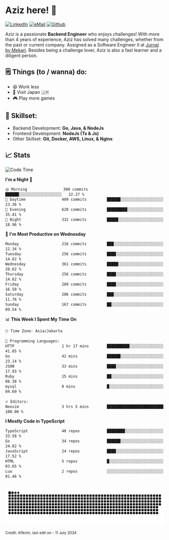 # Aziz here! 👋

[![LinkedIn](https://img.shields.io/static/v1?message=afikrim&logo=linkedin&label=&color=0077B5&logoColor=white&labelColor=&style=for-the-badge)](https://www.linkedin.com/in/afikrim)
[![eMail](https://img.shields.io/static/v1?message=afikrim10@gmail.com&logo=gmail&label=&color=D14836&logoColor=white&labelColor=&style=for-the-badge)](mailto:afikrim10@gmail.com)
[![Github](https://komarev.com/ghpvc/?username=afikrim&label=Visitors&style=for-the-badge)](https://www.github.com/afikrim)

<!--Introduction-->
Aziz is a passionate **Backend Engineer** who enjoys challenges! With more than 4 years of experience, Aziz has solved many challenges, whether from the past or current company. Assigned as a Software Engineer II at [Jurnal by Mekari](https://jurnal.id). Besides being a challenge lover, Aziz is also a fast learner and a diligent person.

<!--Things TODO-->
## 🗒️ Things (to / wanna) do:

- 😆 Work less
- 🚀 Visit Japan 🇯🇵
- 🎮 Play more games

<!--Skillset-->
## 🏅 Skillset:

- Backend Development: **Go, Java, & NodeJs**
- Frontend Development: **NodeJs (Ts & Js)**
- Other Skillset: **Git, Docker, AWS, Linux, & Nginx**

## 📈 Stats  

<!--START_SECTION:waka-->
![Code Time](http://img.shields.io/badge/Code%20Time-1%2C974%20hrs%2015%20mins-blue)

**I'm a Night 🦉** 

```text
🌞 Morning                390 commits         ██████░░░░░░░░░░░░░░░░░░░   22.27 % 
🌆 Daytime                409 commits         ██████░░░░░░░░░░░░░░░░░░░   23.36 % 
🌃 Evening                620 commits         █████████░░░░░░░░░░░░░░░░   35.41 % 
🌙 Night                  332 commits         █████░░░░░░░░░░░░░░░░░░░░   18.96 % 
```
📅 **I'm Most Productive on Wednesday** 

```text
Monday                   216 commits         ███░░░░░░░░░░░░░░░░░░░░░░   12.34 % 
Tuesday                  256 commits         ████░░░░░░░░░░░░░░░░░░░░░   14.62 % 
Wednesday                361 commits         █████░░░░░░░░░░░░░░░░░░░░   20.62 % 
Thursday                 256 commits         ████░░░░░░░░░░░░░░░░░░░░░   14.62 % 
Friday                   289 commits         ████░░░░░░░░░░░░░░░░░░░░░   16.50 % 
Saturday                 206 commits         ███░░░░░░░░░░░░░░░░░░░░░░   11.76 % 
Sunday                   167 commits         ██░░░░░░░░░░░░░░░░░░░░░░░   09.54 % 
```


📊 **This Week I Spent My Time On** 

```text
🕑︎ Time Zone: Asia/Jakarta

💬 Programming Languages: 
HTTP                     1 hr 17 mins        ██████████░░░░░░░░░░░░░░░   41.85 % 
Go                       42 mins             ██████░░░░░░░░░░░░░░░░░░░   23.14 % 
JSON                     33 mins             ████░░░░░░░░░░░░░░░░░░░░░   17.93 % 
Ruby                     15 mins             ██░░░░░░░░░░░░░░░░░░░░░░░   08.38 % 
mysql                    8 mins              █░░░░░░░░░░░░░░░░░░░░░░░░   04.69 % 

🔥 Editors: 
Neovim                   3 hrs 5 mins        █████████████████████████   100.00 % 
```

**I Mostly Code in TypeScript** 

```text
TypeScript               46 repos            ████████░░░░░░░░░░░░░░░░░   33.58 % 
Go                       34 repos            ██████░░░░░░░░░░░░░░░░░░░   24.82 % 
JavaScript               24 repos            ████░░░░░░░░░░░░░░░░░░░░░   17.52 % 
HTML                     5 repos             █░░░░░░░░░░░░░░░░░░░░░░░░   03.65 % 
Lua                      2 repos             ░░░░░░░░░░░░░░░░░░░░░░░░░   01.46 % 
```




<!--END_SECTION:waka-->


<br clear="both">

<div align="center">
  <img src="https://raw.githubusercontent.com/afikrim/afikrim/output/snake.svg" alt="Snake animation" />
</div>


<sub>Credit: Afikrim, last edit on - 11 July 2024</sub>

